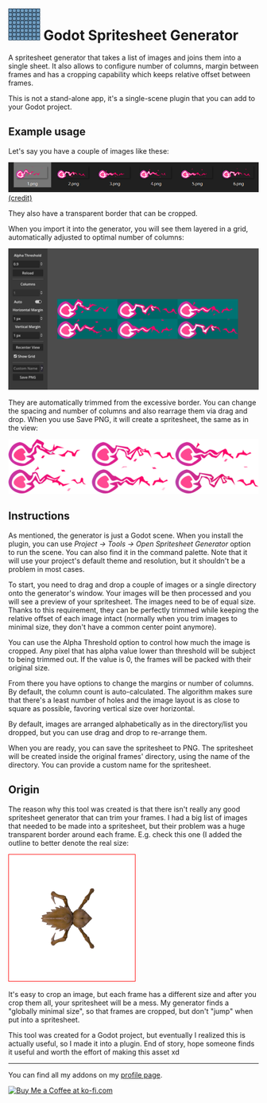 # <img src="https://github.com/KoBeWi/Godot-Spritesheet-Generator/blob/master/Media/Icon.png" width="64" height="64"> Godot Spritesheet Generator

A spritesheet generator that takes a list of images and joins them into a single sheet. It also allows to configure number of columns, margin between frames and has a cropping capability which keeps relative offset between frames.

This is not a stand-alone app, it's a single-scene plugin that you can add to your Godot project.

## Example usage

Let's say you have a couple of images like these:

![](https://github.com/KoBeWi/Godot-Spritesheet-Generator/blob/master/Media/ReadmeExampleFiles.png)
[(credit)](https://opengameart.org/content/high-res-fire-ball)

They also have a transparent border that can be cropped.

When you import it into the generator, you will see them layered in a grid, automatically adjusted to optimal number of columns:

![](https://github.com/KoBeWi/Godot-Spritesheet-Generator/blob/master/Media/Screenshot1.png)

They are automatically trimmed from the excessive border. You can change the spacing and number of columns and also rearrage them via drag and drop. When you use Save PNG, it will create a spritesheet, the same as in the view:

![](https://github.com/KoBeWi/Godot-Spritesheet-Generator/blob/master/Media/ReadmeFinalSpritesheet.png)

## Instructions

As mentioned, the generator is just a Godot scene. When you install the plugin, you can use _Project -> Tools -> Open Spritesheet Generator_ option to run the scene. You can also find it in the command palette. Note that it will use your project's default theme and resolution, but it shouldn't be a problem in most cases.

To start, you need to drag and drop a couple of images or a single directory onto the generator's window. Your images will be then processed and you will see a preview of your spritesheet. The images need to be of equal size. Thanks to this requirement, they can be perfectly trimmed while keeping the relative offset of each image intact (normally when you trim images to minimal size, they don't have a common center point anymore).

You can use the Alpha Threshold option to control how much the image is cropped. Any pixel that has alpha value lower than threshold will be subject to being trimmed out. If the value is 0, the frames will be packed with their original size.

From there you have options to change the margins or number of columns. By default, the column count is auto-calculated. The algorithm makes sure that there's a least number of holes and the image layout is as close to square as possible, favoring vertical size over horizontal.

By default, images are arranged alphabetically as in the directory/list you dropped, but you can use drag and drop to re-arrange them.

When you are ready, you can save the spritesheet to PNG. The spritesheet will be created inside the original frames' directory, using the name of the directory. You can provide a custom name for the spritesheet.

## Origin

The reason why this tool was created is that there isn't really any good spritesheet generator that can trim your frames. I had a big list of images that needed to be made into a spritesheet, but their problem was a huge transparent border around each frame. E.g. check this one (I added the outline to better denote the real size:

![](https://github.com/KoBeWi/Godot-Spritesheet-Generator/blob/master/Media/ReadmeBug.png)

It's easy to crop an image, but each frame has a different size and after you crop them all, your spritesheet will be a mess. My generator finds a "globally minimal size", so that frames are cropped, but don't "jump" when put into a spritesheet.

This tool was created for a Godot project, but eventually I realized this is actually useful, so I made it into a plugin. End of story, hope someone finds it useful and worth the effort of making this asset xd

___
You can find all my addons on my [profile page](https://github.com/KoBeWi).

<a href='https://ko-fi.com/W7W7AD4W4' target='_blank'><img height='36' style='border:0px;height:36px;' src='https://cdn.ko-fi.com/cdn/kofi1.png?v=3' border='0' alt='Buy Me a Coffee at ko-fi.com' /></a>
